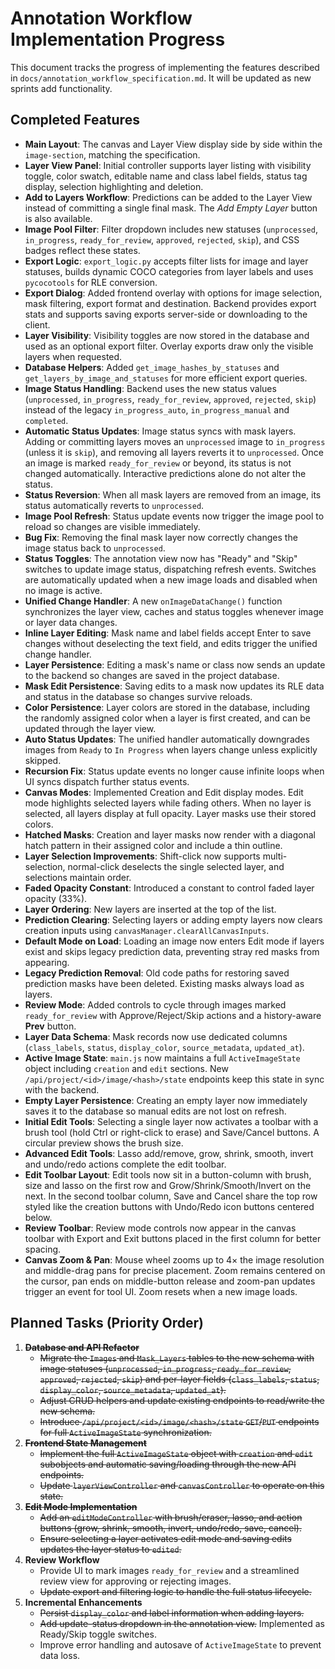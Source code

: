 # Annotation Workflow Implementation Progress

This document tracks the progress of implementing the features described in
`docs/annotation_workflow_specification.md`.
It will be updated as new sprints add functionality.

## Completed Features

- **Main Layout**: The canvas and Layer View display side by side within the
  `image-section`, matching the specification.
- **Layer View Panel**: Initial controller supports layer listing with
  visibility toggle, color swatch, editable name and class label fields, status
  tag display, selection highlighting and deletion.
- **Add to Layers Workflow**: Predictions can be added to the Layer View instead
  of committing a single final mask. The _Add Empty Layer_ button is also
  available.
- **Image Pool Filter**: Filter dropdown includes new statuses
  (`unprocessed`, `in_progress`, `ready_for_review`, `approved`, `rejected`,
  `skip`), and CSS badges reflect these states.
- **Export Logic**: `export_logic.py` accepts filter lists for image and layer
  statuses, builds dynamic COCO categories from layer labels and uses
  `pycocotools` for RLE conversion.
- **Export Dialog**: Added frontend overlay with options for image selection,
  mask filtering, export format and destination. Backend provides export stats
  and supports saving exports server-side or downloading to the client.
- **Layer Visibility**: Visibility toggles are now stored in the database and
  used as an optional export filter. Overlay exports draw only the visible
  layers when requested.
- **Database Helpers**: Added `get_image_hashes_by_statuses` and
  `get_layers_by_image_and_statuses` for more efficient export queries.
- **Image Status Handling**: Backend uses the new status values
  (`unprocessed`, `in_progress`, `ready_for_review`, `approved`, `rejected`, `skip`)
  instead of the legacy `in_progress_auto`, `in_progress_manual` and `completed`.
- **Automatic Status Updates**: Image status syncs with mask layers. Adding or
  committing layers moves an `unprocessed` image to `in_progress` (unless it is `skip`), and removing all layers reverts it to `unprocessed`. Once an image is marked `ready_for_review` or beyond, its status is not changed automatically. Interactive predictions alone do not alter the status.
- **Status Reversion**: When all mask layers are removed from an image, its status automatically
  reverts to `unprocessed`.
- **Image Pool Refresh**: Status update events now trigger the image pool to reload so changes are visible immediately.
- **Bug Fix**: Removing the final mask layer now correctly changes the image status back to `unprocessed`.
- **Status Toggles**: The annotation view now has "Ready" and "Skip" switches to update image status, dispatching refresh events. Switches are automatically updated when a new image loads and disabled when no image is active.
- **Unified Change Handler**: A new `onImageDataChange()` function synchronizes the layer view, caches and status toggles whenever image or layer data changes.
- **Inline Layer Editing**: Mask name and label fields accept Enter to save changes without deselecting the text field, and edits trigger the unified change handler.
- **Layer Persistence**: Editing a mask's name or class now sends an update to the backend so changes are saved in the project database.
- **Mask Edit Persistence**: Saving edits to a mask now updates its RLE data and status in the database so changes survive reloads.
- **Color Persistence**: Layer colors are stored in the database, including the randomly assigned color when a layer is first created, and can be updated through the layer view.
- **Auto Status Updates**: The unified handler automatically downgrades images from `Ready` to `In Progress` when layers change unless explicitly skipped.
- **Recursion Fix**: Status update events no longer cause infinite loops when UI syncs dispatch further status events.
- **Canvas Modes**: Implemented Creation and Edit display modes. Edit mode highlights selected layers while fading others. When no layer is selected, all layers display at full opacity. Layer masks use their stored colors.
- **Hatched Masks**: Creation and layer masks now render with a diagonal hatch pattern in their assigned color and include a thin outline.
- **Layer Selection Improvements**: Shift-click now supports multi-selection, normal-click deselects the single selected layer, and selections maintain order.
- **Faded Opacity Constant**: Introduced a constant to control faded layer opacity (33%).
- **Layer Ordering**: New layers are inserted at the top of the list.
- **Prediction Clearing**: Selecting layers or adding empty layers now clears creation inputs using `canvasManager.clearAllCanvasInputs`.
- **Default Mode on Load**: Loading an image now enters Edit mode if layers exist and skips legacy prediction data, preventing stray red masks from appearing.
- **Legacy Prediction Removal**: Old code paths for restoring saved prediction masks have been deleted. Existing masks always load as layers.
- **Review Mode**: Added controls to cycle through images marked `ready_for_review` with Approve/Reject/Skip actions and a history-aware **Prev** button.
- **Layer Data Schema**: Mask records now use dedicated columns (`class_labels`, `status`, `display_color`, `source_metadata`, `updated_at`).
- **Active Image State**: `main.js` now maintains a full `ActiveImageState` object including `creation` and `edit` sections. New `/api/project/<id>/image/<hash>/state` endpoints keep this state in sync with the backend.
- **Empty Layer Persistence**: Creating an empty layer now immediately saves it to the database so manual edits are not lost on refresh.
- **Initial Edit Tools**: Selecting a single layer now activates a toolbar with
  a brush tool (hold Ctrl or right-click to erase) and Save/Cancel buttons. A
  circular preview shows the brush size.
- **Advanced Edit Tools**: Lasso add/remove, grow, shrink, smooth, invert and
  undo/redo actions complete the edit toolbar.
- **Edit Toolbar Layout**: Edit tools now sit in a button-column with brush,
  size and lasso on the first row and Grow/Shrink/Smooth/Invert on the next.
  In the second toolbar column, Save and Cancel share the top row styled like
  the creation buttons with Undo/Redo icon buttons centered below.
- **Review Toolbar**: Review mode controls now appear in the canvas toolbar
  with Export and Exit buttons placed in the first column for better spacing.
- **Canvas Zoom & Pan**: Mouse wheel zooms up to 4× the image resolution and middle-drag pans for precise placement. Zoom remains centered on the cursor, pan ends on middle-button release and zoom-pan updates trigger an event for tool UI. Zoom resets when a new image loads.

## Planned Tasks (Priority Order)

1. ~~**Database and API Refactor**~~
   - ~~Migrate the `Images` and `Mask_Layers` tables to the new schema with image
    statuses (`unprocessed`, `in_progress`, `ready_for_review`, `approved`,
     `rejected`, `skip`) and per-layer fields (`class_labels`, `status`,
     `display_color`, `source_metadata`, `updated_at`).~~
   - ~~Adjust CRUD helpers and update existing endpoints to read/write the new
     schema.~~
   - ~~Introduce `/api/project/<id>/image/<hash>/state` `GET`/`PUT` endpoints for
     full `ActiveImageState` synchronization.~~
2. ~~**Frontend State Management**~~
   - ~~Implement the full `ActiveImageState` object with `creation` and `edit`
     subobjects and automatic saving/loading through the new API endpoints.~~
   - ~~Update `layerViewController` and `canvasController` to operate on this state.~~
3. ~~**Edit Mode Implementation**~~
   - ~~Add an `editModeController` with brush/eraser, lasso, and action buttons
     (grow, shrink, smooth, invert, undo/redo, save, cancel).~~
   - ~~Ensure selecting a layer activates edit mode and saving edits updates the
     layer status to `edited`.~~
4. **Review Workflow**
   - Provide UI to mark images `ready_for_review` and a streamlined review view
     for approving or rejecting images.
   - ~~Update export and filtering logic to handle the full status lifecycle.~~
5. **Incremental Enhancements**
   - ~~Persist `display_color` and label information when adding layers.~~
   - ~~Add update-status dropdown in the annotation view.~~ Implemented as Ready/Skip toggle switches.
   - Improve error handling and autosave of `ActiveImageState` to prevent data
     loss.

